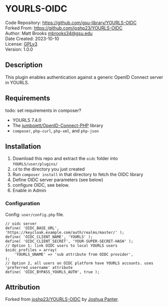 # YOURLS-OIDC
Code Repository: https://github.com/gsu-library/YOURLS-OIDC  
Forked From: https://github.com/joshp23/YOURLS-OIDC  
Author: Matt Brooks <mbrooks34@gsu.edu>  
Date Created: 2023-10-10  
License: [GPLv3](LICENSE)  
Version: 1.0.0

## Description
This plugin enables authentication against a generic OpenID Connect server in YOURLS. 

## Requirements
todo: set requirements in composer?
- YOURLS 7.4.0
- The [jumbojett/OpenID-Connect-PHP](https://github.com/jumbojett/OpenID-Connect-PHP) library
- `composer`, `php-curl`, `php-xml`, and `php-json`

## Installation
1. Download this repo and extract the `oidc` folder into `YOURLS/user/plugins/`
1. `cd` to the directory you just created
1. Run `composer install` in that directory to fetch the OIDC library
1. Define OIDC server parameters (see below)
1. configure OIDC, see below.
1. Enable in Admin

### Configuration
Config: `user/config.php` file.
```
// oidc server
define( 'OIDC_BASE_URL', 'https://keycloak.example.com/auth/realms/master/' );
define( 'OIDC_CLIENT_NAME', 'YOURLS' );
define( 'OIDC_CLIENT_SECRET', 'YOUR-SUPER-SECRET-HASH' );
// Option 1: link OIDC users to local YOURLS users
$oidc_profiles = array( 
	'YOURLS_UNAME' => 'sub attribute from OIDC provider',
);
// Option 2, all users on OIDC platform have YOURLS accounts. uses 'preferred_username' attribute
define( 'OIDC_BYPASS_YOURLS_AUTH', true );
```

## Attribution
Forked from [joshp23/YOURLS-OIDC](https://github.com/joshp23/YOURLS-OIDC) by [Joshua Panter](https://github.com/joshp23).
